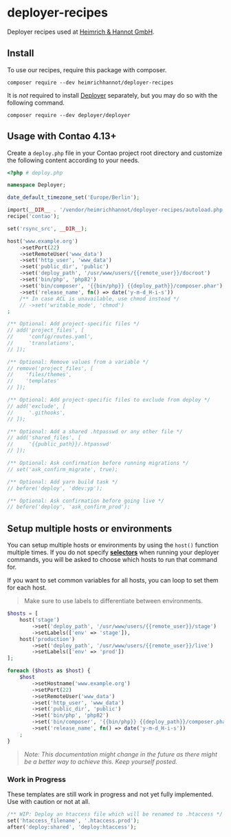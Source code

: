 # deployer-recipes
Deployer recipes used at [Heimrich & Hannot GmbH](https://www.heimrich-hannot.de).

## Install

To use our recipes, require this package with composer.
```shell
composer require --dev heimrichhannot/deployer-recipes
```

It is _not_ required to install [Deployer](https://deployer.org/) separately, but you may do so with the following command.
```shell
composer require --dev deployer/deployer
```

## Usage with Contao 4.13+

Create a `deploy.php` file in your Contao project root directory
and customize the following content according to your needs.
```php
<?php # deploy.php

namespace Deployer;

date_default_timezone_set('Europe/Berlin');

import(__DIR__ . '/vendor/heimrichhannot/deployer-recipes/autoload.php');
recipe('contao');

set('rsync_src', __DIR__);

host('www.example.org')
    ->setPort(22)
    ->setRemoteUser('www_data')
    ->set('http_user', 'www_data')
    ->set('public_dir', 'public')
    ->set('deploy_path', '/usr/www/users/{{remote_user}}/docroot')
    ->set('bin/php', 'php82')
    ->set('bin/composer', '{{bin/php}} {{deploy_path}}/composer.phar')
    ->set('release_name', fn() => date('y-m-d_H-i-s'))
    /** In case ACL is unavailable, use chmod instead */
    // ->set('writable_mode', 'chmod')
;

/** Optional: Add project-specific files */
// add('project_files', [
//     'config/routes.yaml',
//     'translations',
// ]);

/** Optional: Remove values from a variable */
// remove('project_files', [
//    'files/themes',
//    'templates'
// ]);

/** Optional: Add project-specific files to exclude from deploy */
// add('exclude', [
//     '.githooks',
// ]);

/** Optional: Add a shared .htpasswd or any other file */
// add('shared_files', [
//     '{{public_path}}/.htpasswd'
// ]);

/** Optional: Ask confirmation before running migrations */
// set('ask_confirm_migrate', true);

/** Optional: Add yarn build task */
// before('deploy', 'ddev:yp');

/** Optional: Ask confirmation before going live */
// before('deploy', 'ask_confirm_prod');
```

## Setup multiple hosts or environments

You can setup multiple hosts or environments by using the `host()` function multiple times.
If you do not specify **[selectors](https://deployer.org/docs/7.x/selector)** when running your deployer commands, you will be asked to choose which hosts to run that command for.

If you want to set common variables for all hosts, you can loop to set them for each host.

> Make sure to use labels to differentiate between environments.

```php
$hosts = [
    host('stage')
        ->set('deploy_path', '/usr/www/users/{{remote_user}}/stage')
        ->setLabels(['env' => 'stage']),
    host('production')
        ->set('deploy_path', '/usr/www/users/{{remote_user}}/live')
        ->setLabels(['env' => 'prod'])
];

foreach ($hosts as $host) {
    $host
        ->setHostname('www.example.org')
        ->setPort(22)
        ->setRemoteUser('www_data')
        ->set('http_user', 'www_data')
        ->set('public_dir', 'public')
        ->set('bin/php', 'php82')
        ->set('bin/composer', '{{bin/php}} {{deploy_path}}/composer.phar')
        ->set('release_name', fn() => date('y-m-d_H-i-s'))
    ;
}
```

> _Note: This documentation might change in the future as there might be a better way to achieve this. Keep yourself posted._

### Work in Progress

These templates are still work in progress and not yet fully implemented. Use with caution or not at all. 

```php
/** WIP: Deploy an htaccess file which will be renamed to .htaccess */
set('htaccess_filename', '.htaccess.prod');
after('deploy:shared', 'deploy:htaccess');
```
